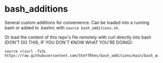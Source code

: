 # bash_additions

Several custom additions for convenience. Can be loaded into a running bash or added to .bashrc 
with `source bash_additions.sh`.

Or load the content of this repo's file remotely with curl directly into bash (DON'T DO THIS, IF YOU DON'T KNOW WHAT YOU'RE
DOING):
```
source <(curl -fsSL https://raw.githubusercontent.com/SteffRhes/bash_additions/main/bash_additions.sh)
```
